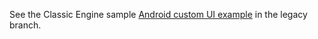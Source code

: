See the Classic Engine sample [Android custom UI example](https://github.com/okta/samples-android/tree/legacy-samples/sign-in-kotlin) in the legacy branch.
